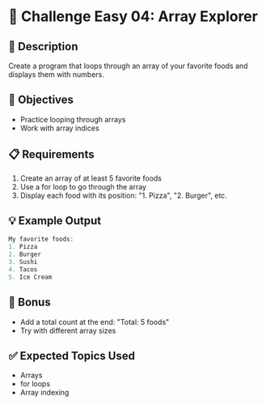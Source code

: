 # 🎯 Challenge Easy 04: Array Explorer

## 📝 Description

Create a program that loops through an array of your favorite foods and displays them with numbers.

## 🎯 Objectives

- Practice looping through arrays
- Work with array indices

## 📋 Requirements

1. Create an array of at least 5 favorite foods
2. Use a for loop to go through the array
3. Display each food with its position: "1. Pizza", "2. Burger", etc.

## 💡 Example Output

```javascript
My favorite foods:
1. Pizza
2. Burger
3. Sushi
4. Tacos
5. Ice Cream
```

## 🚀 Bonus

- Add a total count at the end: "Total: 5 foods"
- Try with different array sizes

## ✅ Expected Topics Used

- Arrays
- for loops
- Array indexing

